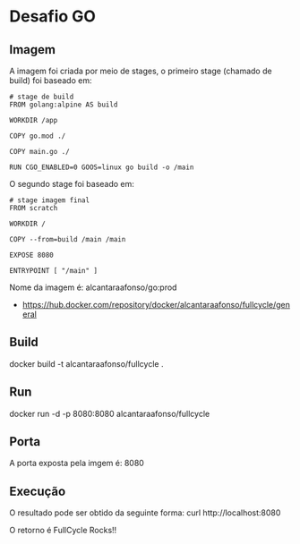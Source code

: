 # Desafio GO

## Imagem

A imagem foi criada por meio de stages, o primeiro stage (chamado de build) foi baseado em:
```
# stage de build
FROM golang:alpine AS build

WORKDIR /app

COPY go.mod ./

COPY main.go ./

RUN CGO_ENABLED=0 GOOS=linux go build -o /main

```

O segundo stage foi baseado em:
```
# stage imagem final
FROM scratch

WORKDIR /

COPY --from=build /main /main

EXPOSE 8080

ENTRYPOINT [ "/main" ]
```

Nome da imagem é: alcantaraafonso/go:prod
- https://hub.docker.com/repository/docker/alcantaraafonso/fullcycle/general

## Build
docker build -t alcantaraafonso/fullcycle .

## Run
docker run -d -p 8080:8080 alcantaraafonso/fullcycle

## Porta
A porta exposta pela imgem é: 8080

## Execução
O resultado pode ser obtido da seguinte forma:
curl http://localhost:8080

O retorno é FullCycle Rocks!!
